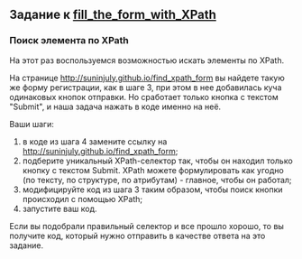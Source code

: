 ## Задание к [fill_the_form_with_XPath](../solutions/fill_the_form_with_XPath.py)

### Поиск элемента по XPath

На этот раз воспользуемся возможностью искать элементы по XPath.

На странице http://suninjuly.github.io/find_xpath_form вы найдете такую же форму регистрации, как в шаге 3,
при этом в нее добавилась куча одинаковых кнопок отправки. Но сработает только кнопка с текстом "Submit", и наша
задача нажать в коде именно на неё.

Ваши шаги:

1) в коде из шага 4 замените ссылку на  http://suninjuly.github.io/find_xpath_form;
2) подберите уникальный XPath-селектор так, чтобы он находил только кнопку с текстом Submit. XPath можете формулировать
   как угодно (по тексту, по структуре, по атрибутам) - главное, чтобы он работал;
3) модифицируйте код из шага 3 таким образом, чтобы поиск кнопки происходил с помощью XPath;
4) запустите ваш код.

Если вы подобрали правильный селектор и все прошло хорошо, то вы получите код, который нужно отправить в качестве
ответа на это задание.
